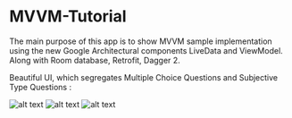 # MVVM-Tutorial
The main purpose of this app is to show MVVM sample implementation using the new Google Architectural components LiveData and ViewModel. Along with Room database, Retrofit, Dagger 2.

Beautiful UI, which segregates Multiple Choice Questions and Subjective Type Questions :

![alt text](https://github.com/khuranakaran/MVVM-Tutorial/blob/master/images/image1.jpeg)
![alt text](https://github.com/khuranakaran/MVVM-Tutorial/blob/master/images/image2.jpeg)
![alt text](https://github.com/khuranakaran/MVVM-Tutorial/blob/master/images/image3.jpeg)

